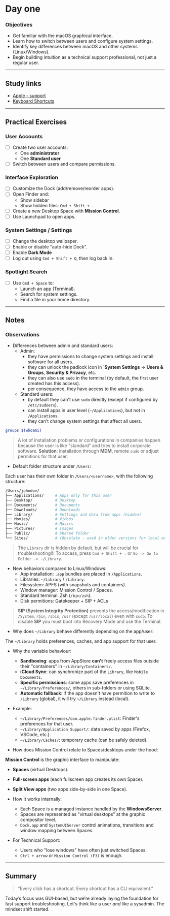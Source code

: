 # Day one

### Objectives

- Get familiar with the macOS graphical interface.
- Learn how to switch between users and configure system settings.
- Identify key differences between macOS and other systems (Linux/Windows).
- Begin building intuition as a technical support professional, not just a regular user.

---

## Study links

- [Apple - support](https://support.apple.com/mac)
- [Keyboard Shortcuts](https://support.apple.com/en-us/HT201236)

---

## Practical Exercises

### User Accounts

- [ ] Create two user accounts:
  - One **administrator**
  - One **Standard user**
- [ ] Switch between users and compare permissions.

### Interface Exploration

- [ ] Customize the Dock (add/remove/reorder apps).
- [ ] Open Finder and:
  - Show sidebar
  - Show hidden files: `Cmd + Shift + .`
- [ ] Create a new Desktop Space with **Mission Control**.
- [ ] Use Launchpad to open apps.     

### System Settings / Settings

- [ ] Change the desktop wallpaper.
- [ ] Enable or disable "auto-hide Dock".
- [ ] Enable **Dark Mode**
- [ ] Log out using `Cmd + Shift + Q`, then log back in.

### Spotlight Search

- [ ] Use `Cmd + Space` to:
  - Launch an app (Terminal).
  - Search for system settings.
  - Find a file in your home directory.

---

## Notes

### Observations

- Differences between admin and standard users:
  - Admin:
    - they have permissions to change system settings and install software for all users.
    - they can unlock the padlock icon in `**System Settings** -> **Users & Groups**, **Security & Privacy**, etc.
    - they can also use `sudo` in the terminal (by default, the first user created has this access).
    - per consequence, they have access to the `admin` group.
  - Standard users:
    - by default they can't use `sudo` directly (except if configured by `/etc/sudoers`).
    - can install apps in user level (`~/Applications`), but not in `/Applications`.
    - they can't change system settings that affect all users.

```zsh
groups $(whoami)
```
> A lot of installation problems or configurations in companies happen because the user is like "standard" and tries to install corporate software. **Solution**: installation through **MDM**, remote `sudo` or adjust permitions for that user.

- Default folder structure under `/Users`:

Each user has their own folder in `/Users/<username>`, with the following structure:

```zsh
/Users/johndoe/
├── Applications/     # Apps only for this user
├── Desktop/          # Desktop
├── Documents/        # Documents
├── Downloads/        # Downloads
├── Library/          # Settings and data from apps (hidden)
├── Movies/           # Videos
├── Music/            # Musics
├── Pictures/         # Images
├── Public/           # Shared folder
└── Sites/            # (Obsolete - used in older versions for local websites)
```

> The `Library` dir is hidden by default, but will be crucial for troubleshooting!!!
> To access, press `Cmd + Shift + .` or `Go -> Go to Folder -> ~/Library`.

- New behaviors compared to Linux/Windows:
  - App installation: `.app` bundles are placed in `/Applications`.
  - Libraries: `~/Library` / `/Library`.
  - Filesystem: APFS (with snapshots and containers).
  - Window manager: Mission Control / Spaces.
  - Standard terminal: Zsh (`/bin/zsh`).
  - Disk permitions: Gatekeeper + SIP + ACLs

> **SIP (System Integrity Protection)** prevents the access/modification in `/System`, `/bin`, `/sbin`, `/usr` (except `/usr/local`) even with `sudo`.
> To disable **SIP** you must boot into Recovery Mode and use the Terminal.

- Why does `~/Library` behave differently depending on the app/user:

The `~/Library` holds preferences, caches, and app support for that user.

  - Why the variable behaviour:
    - **Sandboxing**: apps from AppStore **can't** freely access files outside their "containers" in `~/Library/Containers/`.
    - **iCloud Sync**: can synchronize part of the `Library`, like `Mobile Documents`.
    - **Specific permissions**: some apps save preferences in `~/Library/Preferences/`, others in sub-folders or using SQLite.
    - **Automatic fallback**: if the app doesn't have permition to write to `/Library` (global), it will try `~/Library` instead (local).

  - Example:
    - `~/Library/Preferences/com.apple.finder.plist`: Finder's preferences for that user.
    - `~/Library/Application Support/`: data saved by apps (Firefox, VSCode, etc.).
    - `~/Library/Caches/`: temporary cache (can be safely deleted).

- How does Mission Control relate to Spaces/desktops under the hood:

**Mission Control** is the graphic interface to manipulate:

   - **Spaces** (virtual Desktops).
   - **Full-screen apps** (each fullscreen app creates its own Space).
   - **Split View apps** (two apps side-by-side in one Space).

  - How it works internally:
    - Each Space is a managed instance handled by the **WindowsServer**.
    - Spaces are represented as "virtual desktops" at the graphic compositor level.
    - `Dock.app` and `SystemUIServer` control animations, transitions and window mapping between Spaces.

  - For Technical Support:
    - Users who "lose windows" have often just switched Spaces.
    - `Ctrl + arrow` or `Mission Control (F3)` is enough.
---

## Summary

> "Every click has a shortcut. Every shortcut has a CLI equivalent."

Today’s focus was GUI-based, but we’re already laying the foundation for fast support troubleshooting. Let's think like a user *and* like a sysadmin. The mindset shift started.
